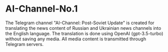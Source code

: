 # AI-Channel-No.1

The Telegram channel "AI-Channel: Post-Soviet Update" is created for translating the news content of Russian and Ukrainian news channels into the English language. The translation is done using OpenAI (gpt-3.5-turbo) without saving any media. 
All media content is transmitted through Telegram servers.

